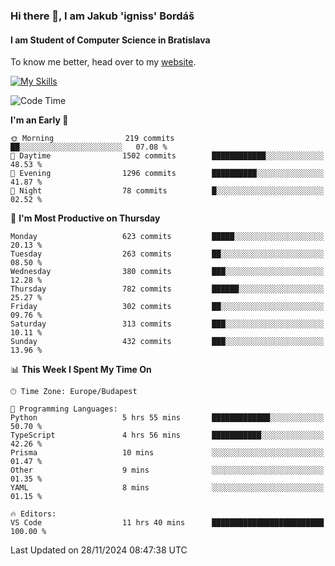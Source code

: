 ### Hi there 👋, I am Jakub 'igniss' Bordáš

#### I am Student of Computer Science in Bratislava
To know me better, head over to my [website](https://bordas.sk).

[![My Skills](https://skillicons.dev/icons?i=js,html,css,figma,svelte,java,kotlin,python,postgresql,typescript,nest,nodejs)](https://bordas.sk)


<!--START_SECTION:waka-->
![Code Time](http://img.shields.io/badge/Code%20Time-1%2C597%20hrs%2010%20mins-blue)

**I'm an Early 🐤** 

```text
🌞 Morning                219 commits         ██░░░░░░░░░░░░░░░░░░░░░░░   07.08 % 
🌆 Daytime                1502 commits        ████████████░░░░░░░░░░░░░   48.53 % 
🌃 Evening                1296 commits        ██████████░░░░░░░░░░░░░░░   41.87 % 
🌙 Night                  78 commits          █░░░░░░░░░░░░░░░░░░░░░░░░   02.52 % 
```
📅 **I'm Most Productive on Thursday** 

```text
Monday                   623 commits         █████░░░░░░░░░░░░░░░░░░░░   20.13 % 
Tuesday                  263 commits         ██░░░░░░░░░░░░░░░░░░░░░░░   08.50 % 
Wednesday                380 commits         ███░░░░░░░░░░░░░░░░░░░░░░   12.28 % 
Thursday                 782 commits         ██████░░░░░░░░░░░░░░░░░░░   25.27 % 
Friday                   302 commits         ██░░░░░░░░░░░░░░░░░░░░░░░   09.76 % 
Saturday                 313 commits         ███░░░░░░░░░░░░░░░░░░░░░░   10.11 % 
Sunday                   432 commits         ███░░░░░░░░░░░░░░░░░░░░░░   13.96 % 
```


📊 **This Week I Spent My Time On** 

```text
🕑︎ Time Zone: Europe/Budapest

💬 Programming Languages: 
Python                   5 hrs 55 mins       █████████████░░░░░░░░░░░░   50.70 % 
TypeScript               4 hrs 56 mins       ███████████░░░░░░░░░░░░░░   42.26 % 
Prisma                   10 mins             ░░░░░░░░░░░░░░░░░░░░░░░░░   01.47 % 
Other                    9 mins              ░░░░░░░░░░░░░░░░░░░░░░░░░   01.35 % 
YAML                     8 mins              ░░░░░░░░░░░░░░░░░░░░░░░░░   01.15 % 

🔥 Editors: 
VS Code                  11 hrs 40 mins      █████████████████████████   100.00 % 
```


 Last Updated on 28/11/2024 08:47:38 UTC
<!--END_SECTION:waka-->
